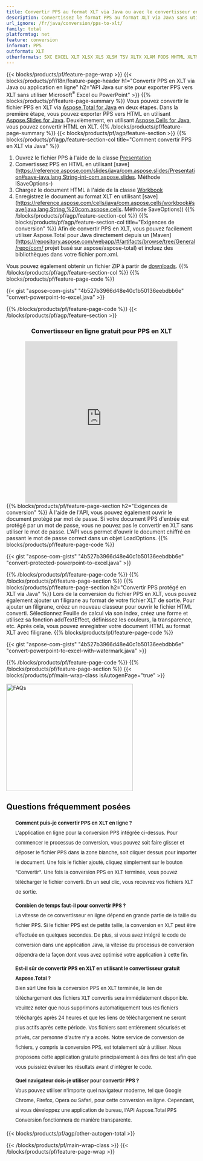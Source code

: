 ```yaml
---
title: Convertir PPS au format XLT via Java ou avec le convertisseur en ligne gratuit
description: Convertissez le format PPS au format XLT via Java sans utiliser Microsoft Excel ou PowerPoint ou en ligne. Testez rapidement le convertisseur en ligne PPS vers XLT gratuit avant d'intégrer le code. 
url_ignore: /fr/java/conversion/pps-to-xlt/
family: total
platformtag: net
feature: conversion
informat: PPS
outformat: XLT
otherformats: SXC EXCEL XLT XLSX XLS XLSM TSV XLTX XLAM FODS MHTML XLTM ODS XLSB MARKDOWN DIF DOC DOCX DOCM DOT DOTM DOTX ODT OTT RTF WORD WORDML TEXT FLATOPX
---
```

{{< blocks/products/pf/feature-page-wrap >}}
{{< blocks/products/pf/i18n/feature-page-header h1="Convertir PPS en XLT via Java ou application en ligne" h2="API Java sur site pour exporter PPS vers XLT sans utiliser Microsoft<sup>&reg;</sup> Excel ou PowerPoint" >}}
{{% blocks/products/pf/feature-page-summary %}}
Vous pouvez convertir le fichier PPS en XLT via [Aspose.Total for Java](https://products.aspose.com/total/java/) en deux étapes. Dans la première étape, vous pouvez exporter PPS vers HTML en utilisant [Aspose.Slides for Java](https://products.aspose.com/slides/java/). Deuxièmement, en utilisant [Aspose.Cells for Java](https://products.aspose.com/cells/java/), vous pouvez convertir HTML en XLT.
{{% /blocks/products/pf/feature-page-summary  %}}
{{< blocks/products/pf/agp/feature-section >}}
{{% blocks/products/pf/agp/feature-section-col title="Comment convertir PPS en XLT via Java" %}}
1. Ouvrez le fichier PPS à l'aide de la classe [Presentation](https://reference.aspose.com/slides/java/com.aspose.slides/Presentation)
2. Convertissez PPS en HTML en utilisant [save](https://reference.aspose.com/slides/java/com.aspose.slides/Presentation#save-java.lang.String-int-com.aspose.slides. Méthode ISaveOptions-)
3. Chargez le document HTML à l'aide de la classe [Workbook](https://reference.aspose.com/cells/java/com.aspose.cells/Workbook)
4. Enregistrez le document au format XLT en utilisant [save](https://reference.aspose.com/cells/java/com.aspose.cells/workbook#save(java.lang.String,%20com.aspose.cells. Méthode SaveOptions))
{{% /blocks/products/pf/agp/feature-section-col %}}
{{% blocks/products/pf/agp/feature-section-col title="Exigences de conversion" %}}
Afin de convertir PPS en XLT, vous pouvez facilement utiliser Aspose.Total pour Java directement depuis un [Maven](https://repository.aspose.com/webapp/#/artifacts/browse/tree/General/repo/com/ projet basé sur aspose/aspose-total) et incluez des bibliothèques dans votre fichier pom.xml.

Vous pouvez également obtenir un fichier ZIP à partir de [downloads](https://releases.aspose.com/total/java).
{{% /blocks/products/pf/agp/feature-section-col %}}
{{% blocks/products/pf/feature-page-code %}}

{{< gist "aspose-com-gists" "4b527b3966d48e40c1b50136eebdbb6e" "convert-powerpoint-to-excel.java" >}}


{{% /blocks/products/pf/feature-page-code %}}
{{< /blocks/products/pf/agp/feature-section >}}

<div class="container-fluid agp-content bg-white aboutfile box-1 vh100 section nopbtm">
<div class=container>
<div class=row>
<div class="demobox tc col-md-12 padding-0" align="center">

<h3>Convertisseur en ligne gratuit pour PPS en XLT</h3>

<iframe title="Outil en ligne de conversion xlt en pps" style="border: none; height: 426px;" scrolling="no" src="https://total-conversion-app-65z5r2lp.k8s.dynabic.com/?to=xlt&from=pps" id="child-iframe" width="80%"></iframe>

</div></div>
</div></div>
{{% blocks/products/pf/feature-page-section  h2="Exigences de conversion" %}}
À l'aide de l'API, vous pouvez également ouvrir le document protégé par mot de passe. Si votre document PPS d'entrée est protégé par un mot de passe, vous ne pouvez pas le convertir en XLT sans utiliser le mot de passe. L'API vous permet d'ouvrir le document chiffré en passant le mot de passe correct dans un objet LoadOptions.  
{{% blocks/products/pf/feature-page-code %}}

{{< gist "aspose-com-gists" "4b527b3966d48e40c1b50136eebdbb6e" "convert-protected-powerpoint-to-excel.java" >}}

{{% /blocks/products/pf/feature-page-code  %}}
{{% /blocks/products/pf/feature-page-section %}}
{{% blocks/products/pf/feature-page-section  h2="Convertir PPS protégé en XLT via Java" %}}
Lors de la conversion du fichier PPS en XLT, vous pouvez également ajouter un filigrane au format de votre fichier XLT de sortie. Pour ajouter un filigrane, créez un nouveau classeur pour ouvrir le fichier HTML converti. Sélectionnez Feuille de calcul via son index, créez une forme et utilisez sa fonction addTextEffect, définissez les couleurs, la transparence, etc. Après cela, vous pouvez enregistrer votre document HTML au format XLT avec filigrane. 
{{% blocks/products/pf/feature-page-code %}}

{{< gist "aspose-com-gists" "4b527b3966d48e40c1b50136eebdbb6e" "convert-powerpoint-to-excel-with-watermark.java" >}}

{{% /blocks/products/pf/feature-page-code  %}}
{{% /blocks/products/pf/feature-page-section %}}
{{< blocks/products/pf/main-wrap-class isAutogenPage="true" >}}
<style>.howtolist li{margin-right: 0!important;line-height: 26px;position: relative;margin-bottom: 10px;font-size: 13px;list-style-type: none;}</style>
<div class="col-md-12 tl bg-gray-dark howtolist section">
  <a class="anchor" name="faqpage"></a>
  <div class="container tl dflex" itemscope="" itemtype="https://schema.org/FAQPage">
      <div class="col-md-4 howtosectiongfx">
          <img class="social-panel-hide-on-mobile" src="https://www.groupdocs.cloud/templates/brand/images/groupdocs/conversion/groupdocs_conversion-brand.png" alt="FAQs" width="335" height="283">
      </div>
      <div class="howtosection col-md-8">
          <div>
              <h2>Questions fréquemment posées</h2>
              <ul>
                  <li itemscope="" itemprop="mainEntity" itemtype="https://schema.org/Question">
                      <div>
                          <span itemprop="name"><b>Comment puis-je convertir PPS en XLT en ligne ?</b></span>
                      </div>
                      <div itemscope="" itemprop="acceptedAnswer" itemtype="https://schema.org/Answer">
                          <span itemprop="text">L'application en ligne pour la conversion PPS intégrée ci-dessus. Pour commencer le processus de conversion, vous pouvez soit faire glisser et déposer le fichier PPS dans la zone blanche, soit cliquer dessus pour importer le document. Une fois le fichier ajouté, cliquez simplement sur le bouton "Convertir". Une fois la conversion PPS en XLT terminée, vous pouvez télécharger le fichier converti. En un seul clic, vous recevrez vos fichiers XLT de sortie.</span>
                      </div>
                  </li>
                  <li itemscope="" itemprop="mainEntity" itemtype="https://schema.org/Question">
                      <div>
                          <span itemprop="name"><b>Combien de temps faut-il pour convertir PPS ?</b></span>
                      </div>
                      <div itemscope="" itemprop="acceptedAnswer" itemtype="https://schema.org/Answer">
                          <span itemprop="text">La vitesse de ce convertisseur en ligne dépend en grande partie de la taille du fichier PPS. Si le fichier PPS est de petite taille, la conversion en XLT peut être effectuée en quelques secondes. De plus, si vous avez intégré le code de conversion dans une application Java, la vitesse du processus de conversion dépendra de la façon dont vous avez optimisé votre application à cette fin.</span>
                      </div>
                  </li>
                  <li itemscope="" itemprop="mainEntity" itemtype="https://schema.org/Question">
                      <div>
                          <span itemprop="name"><b>Est-il sûr de convertir PPS en XLT en utilisant le convertisseur gratuit Aspose.Total ?</b></span>
                      </div>
                      <div itemscope="" itemprop="acceptedAnswer" itemtype="https://schema.org/Answer">
                          <span itemprop="text">Bien sûr! Une fois la conversion PPS en XLT terminée, le lien de téléchargement des fichiers XLT convertis sera immédiatement disponible. Veuillez noter que nous supprimons automatiquement tous les fichiers téléchargés après 24 heures et que les liens de téléchargement ne seront plus actifs après cette période. Vos fichiers sont entièrement sécurisés et privés, car personne d'autre n'y a accès. Notre service de conversion de fichiers, y compris la conversion PPS, est totalement sûr à utiliser. Nous proposons cette application gratuite principalement à des fins de test afin que vous puissiez évaluer les résultats avant d'intégrer le code.</span>
                      </div>
                  </li>                 
                  <li itemscope="" itemprop="mainEntity" itemtype="https://schema.org/Question">
                      <div>
                          <span itemprop="name"><b>Quel navigateur dois-je utiliser pour convertir PPS ?</b></span>
                      </div>
                      <div itemscope="" itemprop="acceptedAnswer" itemtype="https://schema.org/Answer">
                          <span itemprop="text">Vous pouvez utiliser n'importe quel navigateur moderne, tel que Google Chrome, Firefox, Opera ou Safari, pour cette conversion en ligne. Cependant, si vous développez une application de bureau, l'API Aspose.Total PPS Conversion fonctionnera de manière transparente.</span>
                      </div>
                  </li>
              </ul>
          </div>
      </div>
  </div>
{{< blocks/products/pf/agp/other-autogen-total >}}

{{< /blocks/products/pf/main-wrap-class >}}
{{< /blocks/products/pf/feature-page-wrap >}}